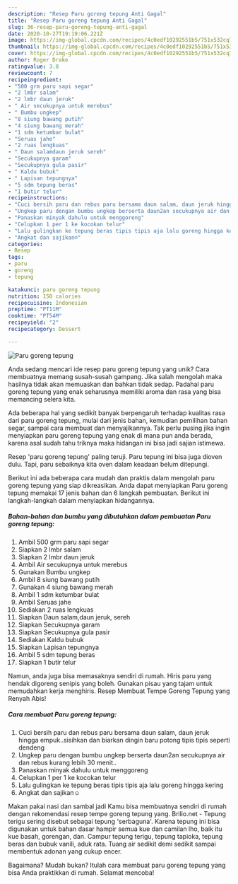 ```yaml
---
description: "Resep Paru goreng tepung Anti Gagal"
title: "Resep Paru goreng tepung Anti Gagal"
slug: 36-resep-paru-goreng-tepung-anti-gagal
date: 2020-10-27T19:19:06.221Z
image: https://img-global.cpcdn.com/recipes/4c0edf10292551b5/751x532cq70/paru-goreng-tepung-foto-resep-utama.jpg
thumbnail: https://img-global.cpcdn.com/recipes/4c0edf10292551b5/751x532cq70/paru-goreng-tepung-foto-resep-utama.jpg
cover: https://img-global.cpcdn.com/recipes/4c0edf10292551b5/751x532cq70/paru-goreng-tepung-foto-resep-utama.jpg
author: Roger Drake
ratingvalue: 3.8
reviewcount: 7
recipeingredient:
- "500 grm paru sapi segar"
- "2 lmbr salam"
- "2 lmbr daun jeruk"
- " Air secukupnya untuk merebus"
- " Bumbu ungkep"
- "8 siung bawang putih"
- "4 siung bawang merah"
- "1 sdm ketumbar bulat"
- "Seruas jahe"
- "2 ruas lengkuas"
- " Daun salamdaun jeruk sereh"
- "Secukupnya garam"
- "Secukupnya gula pasir"
- " Kaldu bubuk"
- " Lapisan tepungnya"
- "5 sdm tepung beras"
- "1 butir telur"
recipeinstructions:
- "Cuci bersih paru dan rebus paru bersama daun salam, daun jeruk hingga empuk..sisihkan dan biarkan dingin baru potong tipis tipis seperti dendeng"
- "Ungkep paru dengan bumbu ungkep berserta daun2an secukupnya air dan rebus kurang lebih 30 menit.."
- "Panaskan minyak dahulu untuk menggoreng"
- "Celupkan 1 per 1 ke kocokan telur"
- "Lalu gulingkan ke tepung beras tipis tipis aja lalu goreng hingga kering"
- "Angkat dan sajikan☺️"
categories:
- Resep
tags:
- paru
- goreng
- tepung

katakunci: paru goreng tepung 
nutrition: 150 calories
recipecuisine: Indonesian
preptime: "PT11M"
cooktime: "PT54M"
recipeyield: "2"
recipecategory: Dessert

---
```



![Paru goreng tepung](https://img-global.cpcdn.com/recipes/4c0edf10292551b5/751x532cq70/paru-goreng-tepung-foto-resep-utama.jpg)

Anda sedang mencari ide resep paru goreng tepung yang unik? Cara membuatnya memang susah-susah gampang. Jika salah mengolah maka hasilnya tidak akan memuaskan dan bahkan tidak sedap. Padahal paru goreng tepung yang enak seharusnya memiliki aroma dan rasa yang bisa memancing selera kita.

Ada beberapa hal yang sedikit banyak berpengaruh terhadap kualitas rasa dari paru goreng tepung, mulai dari jenis bahan, kemudian pemilihan bahan segar, sampai cara membuat dan menyajikannya. Tak perlu pusing jika ingin menyiapkan paru goreng tepung yang enak di mana pun anda berada, karena asal sudah tahu triknya maka hidangan ini bisa jadi sajian istimewa.

Resep &#39;paru goreng tepung&#39; paling teruji. Paru tepung ini bisa juga dioven dulu. Tapi, paru sebaiknya kita oven dalam keadaan belum ditepungi.


Berikut ini ada beberapa cara mudah dan praktis dalam mengolah paru goreng tepung yang siap dikreasikan. Anda dapat menyiapkan Paru goreng tepung memakai 17 jenis bahan dan 6 langkah pembuatan. Berikut ini langkah-langkah dalam menyiapkan hidangannya.

<!--inarticleads1-->

##### Bahan-bahan dan bumbu yang dibutuhkan dalam pembuatan Paru goreng tepung:

1. Ambil 500 grm paru sapi segar
1. Siapkan 2 lmbr salam
1. Siapkan 2 lmbr daun jeruk
1. Ambil  Air secukupnya untuk merebus
1. Gunakan  Bumbu ungkep
1. Ambil 8 siung bawang putih
1. Gunakan 4 siung bawang merah
1. Ambil 1 sdm ketumbar bulat
1. Ambil Seruas jahe
1. Sediakan 2 ruas lengkuas
1. Siapkan  Daun salam,daun jeruk, sereh
1. Siapkan Secukupnya garam
1. Siapkan Secukupnya gula pasir
1. Sediakan  Kaldu bubuk
1. Siapkan  Lapisan tepungnya
1. Ambil 5 sdm tepung beras
1. Siapkan 1 butir telur


Namun, anda juga bisa memasaknya sendiri di rumah. Hiris paru yang hendak digoreng senipis yang boleh. Gunakan pisau yang tajam untuk memudahkan kerja menghiris. Resep Membuat Tempe Goreng Tepung yang Renyah Abis! 

<!--inarticleads2-->

##### Cara membuat Paru goreng tepung:

1. Cuci bersih paru dan rebus paru bersama daun salam, daun jeruk hingga empuk..sisihkan dan biarkan dingin baru potong tipis tipis seperti dendeng
1. Ungkep paru dengan bumbu ungkep berserta daun2an secukupnya air dan rebus kurang lebih 30 menit..
1. Panaskan minyak dahulu untuk menggoreng
1. Celupkan 1 per 1 ke kocokan telur
1. Lalu gulingkan ke tepung beras tipis tipis aja lalu goreng hingga kering
1. Angkat dan sajikan☺️


Makan pakai nasi dan sambal jadi Kamu bisa membuatnya sendiri di rumah dengan rekomendasi resep tempe goreng tepung yang. Brilio.net - Tepung terigu sering disebut sebagai tepung &#39;serbaguna&#39;. Karena tepung ini bisa digunakan untuk bahan dasar hampir semua kue dan camilan lho, baik itu kue basah, gorengan, dan. Campur tepung terigu, tepung tapioka, tepung beras dan bubuk vanili, aduk rata. Tuang air sedikit demi sedikit sampai membentuk adonan yang cukup encer. 

Bagaimana? Mudah bukan? Itulah cara membuat paru goreng tepung yang bisa Anda praktikkan di rumah. Selamat mencoba!
